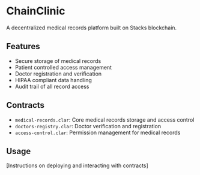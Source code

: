 # ChainClinic
A decentralized medical records platform built on Stacks blockchain.

## Features
- Secure storage of medical records
- Patient controlled access management
- Doctor registration and verification
- HIPAA compliant data handling
- Audit trail of all record access

## Contracts
- `medical-records.clar`: Core medical records storage and access control
- `doctors-registry.clar`: Doctor verification and registration
- `access-control.clar`: Permission management for medical records

## Usage
[Instructions on deploying and interacting with contracts]
